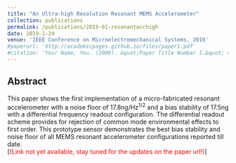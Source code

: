```yaml
---
title: "An Ultra-high Resolution Resonant MEMS Accelerometer"
collection: publications
permalink: /publications/2019-01-resonantacchigh
date: 2019-1-24
venue: 'IEEE Conference on Microelectromechanical Systems, 2019'
#paperurl: 'http://academicpages.github.io/files/paper1.pdf'
#citation: 'Your Name, You. (2009). &quot;Paper Title Number 1.&quot; <i>Journal 1</i>. 1(1).'
---
```


## Abstract
This paper shows the first implementation of a micro-fabricated resonant accelerometer with a noise floor of 17.8ng/Hz<sup>1/2</sup> and a bias stability of 17.5ng with a differential frequency readout configuration. The differential readout scheme provides for rejection of common mode environmental effects to first order. This prototype sensor demonstrates the best bias stability and noise floor of all MEMS resonant accelerometer configurations reported till date. <br />
[<span style="color:red">(Link not yet available, stay tuned for the updates on the paper url!)</span>]
